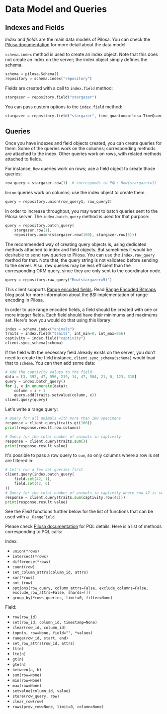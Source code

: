 # Data Model and Queries

## Indexes and Fields

*Index* and *field*s are the main data models of Pilosa. You can check the [Pilosa documentation](https://www.pilosa.com/docs) for more detail about the data model.

`schema.index` method is used to create an index object. Note that this does not create an index on the server; the index object simply defines the schema.

```python
schema = pilosa.Schema()
repository = schema.index("repository")
```

Fields are created with a call to `index.field` method:

```python
stargazer = repository.field("stargazer")
```

You can pass custom options to the `index.field` method:

```python
stargazer = repository.field("stargazer", time_quantum=pilosa.TimeQuantum.YEAR_MONTH_DAY)
```

## Queries

Once you have indexes and field objects created, you can create queries for them. Some of the queries work on the columns; corresponding methods are attached to the index. Other queries work on rows, with related methods attached to fields.

For instance, `Row` queries work on rows; use a field object to create those queries:

```python
row_query = stargazer.row(1)  # corresponds to PQL: Row(stargazer=1)
```

`Union` queries work on columns; use the index object to create them:

```python
query = repository.union(row_query1, row_query2)
```

In order to increase throughput, you may want to batch queries sent to the Pilosa server. The `index.batch_query` method is used for that purpose:

```python
query = repository.batch_query(
    stargazer.row(1),
    repository.union(stargazer.row(100), stargazer.row(5)))
```

The recommended way of creating query objects is, using dedicated methods attached to index and field objects. But sometimes it would be desirable to send raw queries to Pilosa. You can use the `index.raw_query` method for that. Note that, the query string is not validated before sending to the server. Also, raw queries may be less efficient than the corresponding ORM query, since they are only sent to the coordinator node.

```python
query = repository.raw_query("Row(stargazer=5)")
```

This client supports [Range encoded fields](https://www.pilosa.com/docs/latest/query-language/#range-bsi). Read [Range Encoded Bitmaps](https://www.pilosa.com/blog/range-encoded-bitmaps/) blog post for more information about the BSI implementation of range encoding in Pilosa.

In order to use range encoded fields, a field should be created with one or more integer fields. Each field should have their minimums and maximums set. Here's how you would do that using this library:
```python
index = schema.index("animals")
traits = index.field("traits", int_min=0, int_max=956)
captivity = index.field("captivity")
client.sync_schema(schema)
```

If the field with the necessary field already exists on the server, you don't need to create the field instance, `client.sync_schema(schema)` would load that to `schema`. You can then add some data:
```python
# Add the captivity values to the field.
data = [3, 392, 47, 956, 219, 14, 47, 504, 21, 0, 123, 318]
query = index.batch_query()
for i, x in enumerate(data):
    column = i + 1
    query.add(traits.setvalue(column, x))
client.query(query)
```

Let's write a range query:
```python
# Query for all animals with more than 100 specimens
response = client.query(traits.gt(100))
print(response.result.row.columns)

# Query for the total number of animals in captivity
response = client.query(traits.sum())
print(response.result.value)
```

It's possible to pass a row query to `sum`, so only columns where a row is set are filtered in:
```python
# Let's run a few set queries first
client.query(index.batch_query(
    field.set(42, 1),
    field.set(42, 6)
))
# Query for the total number of animals in captivity where row 42 is set
response = client.query(traits.sum(captivity.row(42)))
print(response.result.value)
```

See the *Field* functions further below for the list of functions that can be used with a `_RangeField`.

Please check [Pilosa documentation](https://www.pilosa.com/docs) for PQL details. Here is a list of methods corresponding to PQL calls:

Index:

* `union(*rows)`
* `intersect(*rows)`
* `difference(*rows)`
* `count(row)`
* `set_column_attrs(column_id, attrs)`
* `xor(*rows)`
* `not_(row)`
* `options(row_query, column_attrs=False, exclude_columns=False, exclude_row_attrs=False, shards=[])`
* `group_by(*rows_queries, limit=0, filter=None)`

Field:

* `row(row_id)`
* `set(row_id, column_id, timestamp=None)`
* `clear(row_id, column_id)`
* `topn(n, row=None, field="", *values)`
* `range(row_id, start, end)`
* `set_row_attrs(row_id, attrs)`
* `lt(n)`
* `lte(n)`
* `gt(n)`
* `gte(n)`
* `between(a, b)`
* `sum(row=None)`
* `min(row=None)`
* `max(row=None)`
* `setvalue(column_id, value)`
* `store(row_query, row)`
* `clear_row(row)`
* `rows(prev_row=None, limit=0, column=None)`